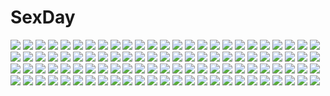 # SexDay
![](https://konachan.com/image/e67cccc71937a09713764adbf359aefe/Konachan.com%20-%20259298%20cirno%20fairy%20kamu_kame%20touhou.jpg)
![](https://konachan.com/image/225216e208c2e828a40db0897c3acf70/Konachan.com%20-%2028265%20blush%20breasts%20catgirl%20censored%20game_cg%20open_shirt%20panties%20panty_pull%20pussy%20pussy_juice%20skirt%20spread_legs%20thighhighs%20tie%20underwear%20yellow_eyes.jpg)
![](https://konachan.com/image/2e67c5aa39ea22b716db788fe68c798e/Konachan.com%20-%20156096%20bikini_top%20breasts%20cleavage%20elrowa%20glasses%20gloves%20guitar%20hatsune_miku%20instrument%20kaito%20male%20meiko%20microphone%20navel%20scarf%20thighhighs%20tie%20vocaloid.jpg)
![](https://konachan.com/image/4c0d363e9a4d580d5b29542e3eb98d95/Konachan.com%20-%2080875%202girls%20blush%20food%20hirasawa_ui%20hirasawa_yui%20k-on%21%20kuroba%20ponytail%20tears.jpg)
![](https://konachan.com/jpeg/cc33e2a8914f441395ca61d2aea93c43/Konachan.com%20-%2099035%20akemi_homura%20braids%20crossover%20glasses%20kaname_madoka%20kyuubee%20mahou_shoujo_madoka_magica%20miki_sayaka%20mokona%20onaka_sukisuki%20sakura_kyouko%20tomoe_mami.jpg)
![](https://konachan.com/image/a8f2c2ed9fe70031b70904628d343659/Konachan.com%20-%20240383%202girls%20ass%20blue_eyes%20blue_hair%20braids%20couch%20fkey%20gray_hair%20hat%20headdress%20maid%20panties%20red_eyes%20short_hair%20skirt%20touhou%20underwear%20vampire%20wings.jpg)
![](https://konachan.com/image/f9220428fdac1fd7964571d1f509b2d5/Konachan.com%20-%20284787%202girls%20black_hair%20blue_eyes%20blush%20breasts%20brown_hair%20cleavage%20close%20gloves%20long_hair%20original%20red_eyes%20sakiryo_kanna.jpg)
![](https://konachan.com/image/91bbb4ce87dc39db8dd8c04aa847ea39/Konachan.com%20-%20197659%202girls%20blonde_hair%20blue_eyes%20breasts%20brown_hair%20cheerleader%20cleavage%20dark_skin%20original%20real_xxiii%20short_hair.jpg)
![](https://konachan.com/image/359992ac15e5e4ec12d04c53717a93b9/Konachan.com%20-%20132178%20barefoot%20kuro_suto_sukii%20pink_eyes%20polychromatic%20rumia%20short_hair%20touhou%20white.jpg)
![](https://konachan.com/image/6352271120ac2963de632f19ae1c367f/Konachan.com%20-%2037506%20akaza%20may-be_soft%20monogocoro_monomusume%20panties%20striped_panties%20thighhighs%20underwear.jpg)
![](https://konachan.com/image/058e7885914e9435268546f8f0d7b213/Konachan.com%20-%20210487%201000-chan%20dress%20dr._mirio%20oizumi%20purima%20thighhighs%20ueda_kazuyuki.jpg)
![](https://konachan.com/image/11a7c119b29972718a921cda83f46a22/Konachan.com%20-%20241729%20animal%20bird%20blindfold%20building%20city%20dress%20gloves%20headband%20nier%20nier%3A_automata%20novelance%20pod_%28nier%3A_automata%29%20short_hair%20thighhighs%20white_hair.jpg)
![](https://konachan.com/jpeg/5fbe0a8751923fbe6f88155f545f29dd/Konachan.com%20-%20143620%20ass%20blonde_hair%20blush%20breasts%20cherry%20favorite%20flat_chest%20food%20fruit%20long_hair%20nipples%20nude%20red_eyes%20ribbons%20shida_kazuhiro%20thighhighs%20twintails.jpg)
![](https://konachan.com/jpeg/569048cae773f8c9b670327fa887b91e/Konachan.com%20-%20236998%20jinouga%20mamuru%20monster_hunter.jpg)
![](https://konachan.com/jpeg/7505da789455ffc15ed256c078627b68/Konachan.com%20-%20180716%20blonde_hair%20blue_eyes%20breast_grab%20breasts%20game_cg%20gym_uniform%20iizuki_tasuku%20lovely_x_cation_2%20nipples%20yoshinoya_seine.jpg)
![](https://konachan.com/jpeg/0a35bb27157bd8b4e8c91a7eca626b4d/Konachan.com%20-%2066990%20all_male%20baka_to_test_to_shoukanjuu%20kinoshita_hideyoshi%20male%20transparent%20trap%20vector.jpg)
![](https://konachan.com/image/3639e1149f52bffc767ec1840a2f1d5b/Konachan.com%20-%2012645%20dead_or_alive%20lei_fang%20renn.jpg)
![](https://konachan.com/jpeg/758b5eadaa2934a83297b3b72b3d4863/Konachan.com%20-%20153346%20animal%20blonde_hair%20cat%20dress%20fujima_takuya%20tagme%20thighhighs%20twintails.jpg)
![](https://konachan.com/image/4c7bb6f852be859c40250e571f9c8eb3/Konachan.com%20-%20259413%20breasts%20candy%20darling_in_the_franxx%20gloves%20green_eyes%20headband%20horns%20kanden_suki%20lollipop%20long_hair%20navel%20nude%20pink_hair%20zero_two.jpg)
![](https://konachan.com/image/bbfc994affd537bfd25c2b9cca8220f6/Konachan.com%20-%20282345%20breasts%20brown_hair%20dress%20higandgk%20japanese_clothes%20long_hair%20original%20pink_eyes.jpg)
![](https://konachan.com/jpeg/e37dd0d03a32e866d32ffd7923b378d6/Konachan.com%20-%20174420%20black_hair%20brown_eyes%20glasses%20k10k%20k-on%21%20long_hair%20nakano_azusa%20panties%20pantyhose%20skirt%20third-party_edit%20twintails%20underwear%20white.jpg)
![](https://konachan.com/image/4e6bf4a8d71e3b626519544585d18d85/Konachan.com%20-%20281224%20jmc%20long_hair%20navel%20nude%20purple_eyes%20purple_hair%20quinella%20sword_art_online%20sword_art_online_alicization%20watermark.jpg)
![](https://konachan.com/jpeg/416e602ee223a14dd0af6954a0f9c95a/Konachan.com%20-%20189049%20anko_%28gochiusa%29%20black_hair%20flowers%20gochuumon_wa_usagi_desu_ka%3F%20green_eyes%20long_hair%20no_bra%20nopan%20ujimatsu_chiya%20yukie.jpg)
![](https://konachan.com/image/b1f8940ab09bd7c27739f66d4863f068/Konachan.com%20-%20168645%202girls%20blue_eyes%20blue_hair%20food%20kazanari_tsubasa%20long_hair%20phone%20purple_eyes%20sabu%20school_uniform%20short_hair%20thighhighs%20tie%20white_hair%20yukine_chris.jpg)
![](https://konachan.com/image/93ab508a04919fe43c0296484e3e1005/Konachan.com%20-%20187222%20akio-bako%20blue_eyes%20dragon%20gray_hair%20original.jpg)
![](https://konachan.com/image/11e436669a199f1b0bb619767b1cc09b/Konachan.com%20-%20238986%20animal%20apple%20bird%20book%20cat%20dog%20food%20fruit%20fujita_%28condor%29%20kneehighs%20original%20petals%20rabbit%20school_uniform%20skirt%20wedding_attire.jpg)
![](https://konachan.com/image/584afdf0e305c300763e058e30ea33bd/Konachan.com%20-%20277425%20anthropomorphism%20azur_lane%20blue_eyes%20blush%20bra%20breasts%20garter_belt%20gray_hair%20long_hair%20navel%20panties%20stockings%20thighhighs%20underwear.jpg)
![](https://konachan.com/jpeg/354ce1e3ddf09d9a5a9edb6cd361cf28/Konachan.com%20-%20256130%202girls%20ass%20barefoot%20bed%20breasts%20game_cg%20kokuro_nozomi%20long_hair%20nipples%20nude%20pussy%20pussy_juice%20rikutou_sui%20tel-o%20uncensored%20yamiyo_ni_odore%20yuri.jpg)
![](https://konachan.com/image/f52e2521414b62d7819a7ca611485a88/Konachan.com%20-%2065076%20christmas%20hatsune_miku%20kagamine_rin%20megurine_luka%20takamiya_ren%20twintails%20vocaloid%20white.jpg)
![](https://konachan.com/image/c4ea7fdbfb8d8a316ea2c0272bffc277/Konachan.com%20-%20191793%20blue_eyes%20goggles%20hat%20hatsune_miku%20nou%20twintails%20vocaloid%20wristwear.jpg)
![](https://konachan.com/image/24127fa6718504daaa9ab89466871e61/Konachan.com%20-%20303545%20censored%20horns%20no_bra%20nopan%20open_shirt%20original%20penis%20pussy%20sex%20zhen_jian.jpg)
![](https://konachan.com/image/e3227a0c034c0d8b718bbb6c984af99c/Konachan.com%20-%20134999%20blonde_hair%20blue_eyes%20brown_hair%20crying%20flowers%20gary_%28ib%29%20green_eyes%20ib%20ib_%28ib%29%20long_hair%20rose%20shiitake_%28gensoudou%29%20short_hair%20tears.jpg)
![](https://konachan.com/image/3317d6d2fc735a43ec5345e575b5f0ea/Konachan.com%20-%20224329%20ass%20bed%20brown_hair%20feihong%20long_hair%20original%20pajamas%20panties%20signed%20sleeping%20teddy_bear%20underwear.jpg)
![](https://konachan.com/jpeg/3d0944c5d8fa1c35c4cf4235fe8b0894/Konachan.com%20-%20236408%20blush%20long_hair%20new_game%21%20purple_eyes%20purple_hair%20ribbons%20ryuu32%20suzukaze_aoba%20third-party_edit%20twintails%20valentine.jpg)
![](https://konachan.com/jpeg/82066be97dce319d173088b4ae160db9/Konachan.com%20-%2018003%20komori_kiri%20sayonara_zetsubou_sensei.jpg)
![](https://konachan.com/image/e8a728ff937310898352b1a5d761f722/Konachan.com%20-%20157118%20barefoot%20dress%20megurine_luka%20mozukugumi%20teddy_bear%20vocaloid%20white.jpg)
![](https://konachan.com/jpeg/d94eab77d99c425c3b7e4b903c710153/Konachan.com%20-%20280206%20braids%20breasts%20date_a_live%20garter_belt%20long_hair%20panties%20purple_eyes%20purple_hair%20spread_legs%20stockings%20thighhighs%20tsunako%20underwear%20white.jpg)
![](https://konachan.com/jpeg/b87687ac0befa178a0f83a5ba97089ab/Konachan.com%20-%2011125%20azumanga_daioh%20kagura%20kasuga_ayumu%20takino_tomo.jpg)
![](https://konachan.com/jpeg/4e765f8a3311495aebc7103ea523dd1e/Konachan.com%20-%20144924%20breasts%20cleavage%20red_hair%20tagme%20tengen_toppa_gurren_lagann%20thighhighs%20vector%20yoko_littner.jpg)
![](https://konachan.com/image/aaf87f188c23d6b11563e050b0294d0f/Konachan.com%20-%20232884%20building%20dark%20dress%20fire%20long_hair%20nauimusuka%20original%20scenic%20stairs.jpg)
![](https://konachan.com/image/c0ec964cb62c09efd1558e7133473749/Konachan.com%20-%20140423%20bikini%20blonde_hair%20breasts%20cleavage%20fate_testarossa%20mahou_shoujo_lyrical_nanoha%20nakamura_beta%20swimsuit%20twintails.jpg)
![](https://konachan.com/jpeg/2ee4775c31b4ddb0f2e4e20f780c019e/Konachan.com%20-%20275955%20achiki%20animal%20aqua_eyes%20cat%20couch%20dress%20gray_hair%20long_hair%20original%20thighhighs.jpg)
![](https://konachan.com/jpeg/f2586a9834b1cba11d4a14335e1f6537/Konachan.com%20-%20225384%20blue_eyes%20gun%20headband%20headphones%20konpaku_youmu%20myon%20sasa_%28weldan6%29%20short_hair%20touhou%20weapon%20white_hair.jpg)
![](https://konachan.com/jpeg/f2514202e69efedf5f8a55c0cecdc45e/Konachan.com%20-%20122984%20aqua_eyes%20aqua_hair%20bow%20chibi%20haruka_%28haru%29%20hatsune_miku%20long_hair%20stars%20twintails%20vocaloid.jpg)
![](https://konachan.com/image/72dadf0599f88ccbbbd594da00b9a43e/Konachan.com%20-%2056266%202girls%20aliasing%20bicolored_eyes%20boots%20fan%20glasses%20kintaro%20long_hair%20original%20pixiv_fantasia%20ribbons%20short_hair%20thighhighs%20white_hair%20yukata.jpg)
![](https://konachan.com/image/f37538d4558da4216c9333d02444be74/Konachan.com%20-%20194101%20breasts%20calendar%20christmas%20cleavage%20elsword%20green_hair%20kirara0831%20long_hair%20pointed_ears%20rena_%28elsword%29.jpg)
![](https://konachan.com/image/e9a3e43a3f2a3f121e9745d88d03e891/Konachan.com%20-%2028440%20alice_parade%20black_hair%20censored%20game_cg%20inemuri_yamane%20pussy%20unisonshift.jpg)
![](https://konachan.com/image/e611bc2b90476b58e847e860019a3fe2/Konachan.com%20-%20270952%20angelia_%28sdorica%29%20blonde_hair%20breasts%20cleavage%20green_eyes%20lamier%20logo%20long_hair%20magic%20sdorica_-sunset-%20skirt_lift%20tiara%20wristwear.jpg)
![](https://konachan.com/jpeg/6ca41b4e34385cb0326e75cff28f4d36/Konachan.com%20-%20277793%20blush%20flowers%20fujishiro_emyu%20ibara_kasen%20pantyhose%20pink_hair%20red_eyes%20rose%20shackles%20short_hair%20skirt%20touhou.jpg)
![](https://konachan.com/image/22956253121cc3f01c2db18cb5294285/Konachan.com%20-%20193740%20blonde_hair%20bra%20brown_hair%20fate_stay_night%20fate_%28series%29%20green_eyes%20jpeg_artifacts%20long_hair%20panties%20saber%20shoujo_ai%20tohsaka_rin%20underwear%20vycma.jpg)
![](https://konachan.com/image/bfcd9ef8b8cc78027ffdf3d576dc0e46/Konachan.com%20-%206187%20amami_haruka%20hagiwara_yukiho%20idolmaster%20idolmaster_xenoglossia%20school_uniform.jpg)
![](https://konachan.com/jpeg/a156fcbefa62acf8664bf872479f9209/Konachan.com%20-%20276558%20all_male%20blonde_hair%20blue_eyes%20dark%20headdress%20japanese_clothes%20kusuriuri%20long_hair%20male%20mononoke%20necklace%20pointed_ears%20qidai%20rope%20smoking%20tattoo.jpg)
![](https://konachan.com/jpeg/36eff1dc71fbcb4b50d62b3d22efad94/Konachan.com%20-%20264738%20blonde_hair%20boku_wa_tomodachi_ga_sukunai%20breasts%20kashiwazaki_sena%20long_hair%20mogu%20nipples%20nude%20uncensored%20waifu2x.jpg)
![](https://konachan.com/image/cc5468f4ee9489f3f94d1c73c9db4c4e/Konachan.com%20-%20141523%20flowers%20fujita_%28condor%29%20hatsune_miku%20headphones%20popsicle%20school_uniform%20sunflower%20twintails%20vocaloid.jpg)
![](https://konachan.com/image/86aafff176ae97b0b366f110ba391e51/Konachan.com%20-%20115969%20aqua_hair%20hatsune_miku%20headphones%20instrument%20long_hair%20twintails%20vocaloid.jpg)
![](https://konachan.com/jpeg/2e52076a8be2f4054050772cc1e00507/Konachan.com%20-%20275936%20dress%20fate_grand_order%20fate_%28series%29%20fou_%28fate_grand_order%29%20mash_kyrielight%20pantyhose%20petals%20pink_hair%20purple_eyes%20shinooji%20short_hair%20tie.jpg)
![](https://konachan.com/jpeg/1fb6b758d7c7d0ba68f1c7fb9fd7be45/Konachan.com%20-%20197078%20ayachi_nene%20blush%20bow%20breasts%20game_cg%20long_hair%20muririn%20navel%20nipples%20panties%20purple_eyes%20sanoba_witch%20spread_legs%20thighhighs%20underwear%20yuzusoft.jpg)
![](https://konachan.com/image/0e8935ca24fee77882d9bbd4cf69ea76/Konachan.com%20-%20111066%20armor%20blonde_hair%20clouds%20grass%20original%20scenic%20shjjy_296%20sky%20sword%20tree%20weapon%20white_hair.jpg)
![](https://konachan.com/image/332c03bc94d1570d48a4fd4780cc2c5a/Konachan.com%20-%2011807%20school_uniform%20tagme%20white.jpg)
![](https://konachan.com/jpeg/b575b2dbace2d109cf46e5240c699bc0/Konachan.com%20-%20300920%20animal_ears%20bicolored_eyes%20bra%20braids%20breasts%20candy%20garter_belt%20gray_hair%20original%20ribbons%20stockings%20tail%20thighhighs%20underwear%20valentine.jpg)
![](https://konachan.com/jpeg/d020941670711444ff676fb973825d38/Konachan.com%20-%20102259%20blue_eyes%20breasts%20brown_hair%20censored%20cube%20game_cg%20japanese_clothes%20kantoku%20miyazawa_midori%20natsu_no_ame%20nipples%20penis%20pussy%20sex.jpg)
![](https://konachan.com/image/be40b41f5d7a7d8d3b6283a786d64e7d/Konachan.com%20-%2018957%20ayanami_rei%20jpeg_artifacts%20neon_genesis_evangelion%20snow%20soryu_asuka_langley.jpg)
![](https://konachan.com/jpeg/368a2c4aaf34b3e50550818720c76684/Konachan.com%20-%20291327%20black_hair%20flowers%20green_eyes%20hat%20hololive%20long_hair%20natsuiro_matsuri%20pantyhose%20school_uniform%20seramikku%20skirt%20twintails.jpg)
![](https://konachan.com/image/5897989866ee166240f16e6a8e81930f/Konachan.com%20-%2014187%20flcl.jpg)
![](https://konachan.com/jpeg/50c1df96080b9d572b5e41ee5c10baf6/Konachan.com%20-%20228305%20barefoot%20blue_hair%20blush%20couch%20fang%20oukatihiro%20red_eyes%20remilia_scarlet%20short_hair%20touhou%20waifu2x%20wings.jpg)
![](https://konachan.com/image/59f320830f090c56dd3a168feaf95db3/Konachan.com%20-%20279682%20anthropomorphism%20aqua_eyes%20blonde_hair%20blush%20braids%20dress%20flowers%20g36_%28girls_frontline%29%20girls_frontline%20headdress%20long_hair%20maid%20peanutc.jpg)
![](https://konachan.com/image/ae0413e1d17e8de7a411e8171cf991eb/Konachan.com%20-%2031980%20blush%20breast_grab%20breasts%20brown_eyes%20brown_hair%20censored%20favorite%20game_cg%20happy_margaret%21%20kokonoka%20navel%20nipples%20paizuri%20penis%20sakura_mao.jpg)
![](https://konachan.com/jpeg/d6e9c2a870e0882a5e6f767cf5759423/Konachan.com%20-%20256708%20animal_ears%20aqua_eyes%20ass%20blush%20brown_hair%20catgirl%20censored%20cum%20game_cg%20handjob%20long_hair%20neko_works%20nekopara%20nude%20penis%20sayori%20tail%20wet%20white_hair.jpg)
![](https://konachan.com/image/26707c758f1d67ea838891d78eb07092/Konachan.com%20-%20230952%20c_%28control%29%20honma_meiko%20inga%20kuroi_mato%20kusuriuri%20male%20mononoke%20no.6%20psycho-pass%20sanada_yuki%20shion_%28no.6%29%20tapioca%20tsuritama%20un-go%20working%21%21.jpg)
![](https://konachan.com/image/3aef23ec9c0965fa3f83c6749166500d/Konachan.com%20-%20249771%20breasts%20brown_hair%20flowers%20horns%20original%20pink_eyes%20pixiv_fantasia%20xing_muhen.jpg)
![](https://konachan.com/image/a3fe1d2d5546dae63a7cf676f644634e/Konachan.com%20-%2049253%20blush%20breasts%20kanzaki_kaori%20long_hair%20navel%20nipples%20ponytail%20purple_eyes%20purple_hair%20shirt_lift%20to_aru_majutsu_no_index%20underboob%20white.jpg)
![](https://konachan.com/image/9e4111f669bb1d653d640fa74070e5c6/Konachan.com%20-%20254365%20cursed_arm_hassan%20fate_grand_order%20fate_%28series%29%20group%20hassan_of_serenity%20hundred-faced_hassan%20king_hassan%20mashu_003.jpg)
![](https://konachan.com/jpeg/b35f15e73b8aae9d0cae87e096b863dd/Konachan.com%20-%20262804%20blonde_hair%20butterfly%20dress%20long_hair%20miracle_nikki%20tagme_%28artist%29%20yellow_eyes.jpg)
![](https://konachan.com/image/efdea3814f845548c8950e1dbfdd7168/Konachan.com%20-%2021868%20azumanga_daioh%20cosplay%20final_fantasy%20final_fantasy_x%20final_fantasy_x-2%20kurosawa_minamo%20parody.jpg)
![](https://konachan.com/image/8638639c461dbc5e3ca4ffa02968fb8e/Konachan.com%20-%20169082%20animal%20animal_ears%20blush%20bow%20brown_hair%20cat%20catgirl%20chen%20dress%20flowers%20grass%20hat%20multiple_tails%20red_eyes%20short_hair%20signed%20socks%20tail%20touhou%20villyane.jpg)
![](https://konachan.com/image/97ffcbd867ac64e56801c6f8d3bc5fe6/Konachan.com%20-%20196756%20blush%20crossover%20food%20glasses%20headband%20hibiki_ai%20idolmaster%20kosaka_yukina%20kuriyama_mirai%20male%20sasha_browse%20shijou_takane%20suit%20takahirokun%20tie%20yuyushiki.jpg)
![](https://konachan.com/image/6fd9db0f1e6d9332c107f3dd19d5b67b/Konachan.com%20-%20107293%20bikini%20blue_hair%20clochette%20kamikaze_explorer%20long_hair%20navel%20okihara_kotoha%20oshiki_hitoshi%20swimsuit%20third-party_edit%20twintails.jpg)
![](https://konachan.com/image/490be9d64ae40050bc9fc2e715aa669b/Konachan.com%20-%20267849%20animal_ears%20catgirl%20gradient%20isekai_maou_to_shoukan_shoujo_no_dorei_majutsu%20pink%20rem_galeu%20tail%20tsurusaki_takahiro.jpg)
![](https://konachan.com/image/df26d86cf91efb46c975398107faad9c/Konachan.com%20-%20212929%20blue_hair%20eddy_shinjuku%20elbow_gloves%20gloves%20green_heart%20hyperdimension_neptunia%20long_hair%20purple_eyes%20vert%20weapon%20wings.jpg)
![](https://konachan.com/image/c2d09be19be6d3ed120d5fc33a7bb7a4/Konachan.com%20-%20159361%20animal_ears%20armor%20breasts%20catgirl%20eushully%20hatozuki_tsumiki%20jpeg_artifacts%20madou_koukaku%20nipples%20pointed_ears%20red_eyes%20tail%20weapon%20white_hair.jpg)
![](https://konachan.com/jpeg/5f304f5233093b5c03873a0ab00a4976/Konachan.com%20-%20117378%20cube%20game_cg%20landscape%20nobody%20scenic%20sky%20sunset%20your_diary.jpg)
![](https://konachan.com/image/5d36b3b8bf200a02dda6fbf14371dc48/Konachan.com%20-%20223131%20animal%20bird%20black_eyes%20black_hair%20boots%20bow%20eclosion%20elbow_gloves%20feathers%20gloves%20hino_rei%20leaves%20long_hair%20red%20sailor_mars%20sailor_moon.jpg)
![](https://konachan.com/jpeg/8943e042b25fe3de9fa120177438adb2/Konachan.com%20-%20256075%20anus%20ass%20blue_eyes%20braids%20breasts%20brown_hair%20clochette%20dress%20game_cg%20long_hair%20maid%20nipples%20panties%20pussy%20ribbons%20shintaro%20thighhighs%20underwear%20wet.jpg)
![](https://konachan.com/jpeg/ca4b51057983eb5f9f7320d5df0f1833/Konachan.com%20-%20223049%20hoshino_ruri%20long_hair%20magma_chipmunk%20martian_successor_nadesico%20pantyhose%20twintails.jpg)
![](https://konachan.com/jpeg/329256cfcd2b2fe5a690f35eec1167c5/Konachan.com%20-%2048313%20hiiragi_kagami%20izumi_konata%20lucky_star.jpg)
![](https://konachan.com/jpeg/12b410d5d49bada217c541acb50f1996/Konachan.com%20-%20171871%20arisu_seiko%20brown_hair%20game_cg%20long_hair%20purple_eyes%20school_uniform%20tenmaso%20usotsuki_ouji_to_nayameru_ohime-sama%20whirlpool.jpg)
![](https://konachan.com/image/55f8defa118e3a35d21f915c0d5a117d/Konachan.com%20-%20206894%20alt_%28apou%29%20angel%20blonde_hair%20breasts%20cleavage%20dress%20original%20wings.jpg)
![](https://konachan.com/image/f25b54bfb27fd8505fb92f7230a21a16/Konachan.com%20-%20212696%20aliasing%20food%20group%20hiei_%28kancolle%29%20ise_%28kancolle%29%20kaga_%28kancolle%29%20kiso_%28kancolle%29%20kuma_%28kancolle%29%20loli%20mo_%28kireinamo%29%20ooi_%28kancolle%29%20tagme.jpg)
![](https://konachan.com/image/1c83a304d7c82ec09c0bc4d5cbb16b7f/Konachan.com%20-%20191402%20breasts%20brown_eyes%20brown_hair%20byruu%20cleavage%20garter%20long_hair%20love_live%21_school_idol_project%20minami_kotori%20tiara%20wedding_attire.jpg)
![](https://konachan.com/image/1028bed587b63db66cc32ddd32eaa96f/Konachan.com%20-%20153862%20aliasing%20anus%20aqua_eyes%20aqua_hair%20crying%20eto%20fingering%20panties%20pussy%20skirt%20thighhighs%20tie%20twintails%20uncensored%20underwear%20vocaloid%20wet%20white.jpg)
![](https://konachan.com/image/85d4c3f5a33faa8065a690f225a31d96/Konachan.com%20-%2030431%20clouds%20flowers%20gray_eyes%20jpeg_artifacts%20miyashita_miki%20robot%20short_hair%20skirt%20sky%20watermark%20white_hair.jpg)
![](https://konachan.com/jpeg/da96efde62e648078e6785ceba0d71f3/Konachan.com%20-%20295798%20animal%20bird%20black_hair%20blush%20clouds%20grass%20keishin%20long_hair%20original%20pink_eyes%20ponytail%20ribbons%20school_uniform%20skirt%20sky%20water.jpg)
![](https://konachan.com/image/78fd0db9580cf90be855231d68afb18a/Konachan.com%20-%20289576%20aliasing%20ameno_ame%20apron%20breasts%20cleavage%20drink%20maid%20no_bra%20orange_hair%20original%20purple_eyes%20short_hair%20twintails%20waitress.jpg)
![](https://konachan.com/jpeg/39997cda31f941192c347a15ac31b273/Konachan.com%20-%2037289%20len%20shingetsutan_tsukihime.jpg)
![](https://konachan.com/image/779ebb44ad1ea8721a9beeb114f09925/Konachan.com%20-%20166914%20brown_hair%20gun%20headphones%20kneehighs%20knife%20original%20red_eyes%20short_hair%20skirt%20stockings%20tie%20weapon%20yoshino_ryou.jpg)
![](https://konachan.com/image/93d833b520179f22aa1b3b1774dadf45/Konachan.com%20-%2085567%20aruu_%28memories%29%20blonde_hair%20dress%20horns%20ibuki_suika%20ribbons%20touhou.jpg)
![](https://konachan.com/jpeg/0024204bd326f17ddb8627358c4376d1/Konachan.com%20-%20118035%20headphones%20kagamine_rin%20vocaloid%20white.jpg)
![](https://konachan.com/jpeg/b786cd406f0525a7dfd721e99477da31/Konachan.com%20-%20291951%20blush%20brown_eyes%20brown_hair%20close%20original%20short_hair%20tsukana_%28saba_mizore%29%20waifu2x%20watermark.jpg)
![](https://konachan.com/jpeg/1058b9baa0be7832d3d1663c642b2240/Konachan.com%20-%20126302%20building%20city%20landscape%20mistwalker%20nintendo%20scenic%20tagme%20the_last_story.jpg)
![](https://konachan.com/image/b6fa2e14941b2074a951534445e2500a/Konachan.com%20-%2072498%20teruru%20touhou%20yakumo_yukari.jpg)
